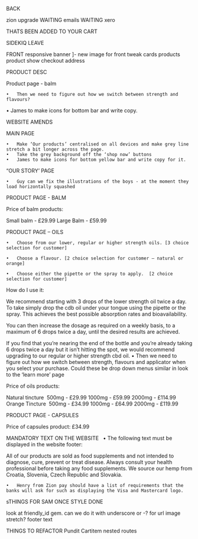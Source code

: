 BACK
<!-- the cartoon out story needs to be put in cludinary -->

zion upgrade WAITING
emails WAITING
xero

THATS BEEN ADDED TO YOUR CART

SIDEKIQ LEAVE

FRONT
responsive banner ]- new image for front
tweak cards products
product show
checkout
address

PRODUCT DESC



Product page - balm



	•	Then we need to figure out how we switch between strength and flavours?



  •	James to make icons for bottom bar and write copy.








WEBSITE AMENDS

MAIN PAGE

	•	Make ‘Our products’ centralised on all devices and make grey line stretch a bit longer across the page.
	•	Take the grey background off the ‘shop now’ buttons
	•	James to make icons for bottom yellow bar and write copy for it.


“OUR STORY’ PAGE

	•	Guy can we fix the illustrations of the boys - at the moment they load horizontally squashed




PRODUCT PAGE - BALM

Price of balm products:

Small balm - £29.99
Large Balm - £59.99


PRODUCT PAGE – OILS


	•	Choose from our lower, regular or higher strength oils. [3 choice selection for customer]

	•	Choose a flavour. [2 choice selection for customer – natural or orange]

	•	Choose either the pipette or the spray to apply.  [2 choice selection for customer]


How do I use it:

We recommend starting with 3 drops of the lower strength oil twice a day. To take simply drop the cdb oil under your tongue using the pipette or the spray. This achieves the best possible absorption rates and bioavailability.

You can then increase the dosage as required on a weekly basis, to a maximum of 6 drops twice a day, until the desired results are achieved.

If you find that you’re nearing the end of the bottle and you’re already taking 6 drops twice a day but it isn’t hitting the spot, we would recommend upgrading to our regular or higher strength cbd oil.
	•	Then we need to figure out how we switch between strength, flavours and applicator when you select your purchase. Could these be drop down menus similar in look to the ‘learn more’ page

Price of oils products:

Natural tincture 
500mg - £29.99
1000mg - £59.99
2000mg - £114.99
Orange Tincture 
500mg - £34.99
1000mg - £64.99
2000mg - £119.99


PRODUCT PAGE - CAPSULES




Price of capsules product: £34.99


MANDATORY TEXT ON THE WEBSITE
 
	•	The following text must be displayed in the website footer:

All of our products are sold as food supplements and not intended to diagnose, cure, prevent or treat disease. Always consult your health professional before taking any food supplements. We source our hemp from Croatia, Slovenia, Czech Republic and Slovakia.

	•	Henry from Zion pay should have a list of requirements that the banks will ask for such as displaying the Visa and Mastercard logo.


























sTHINGS FOR SAM ONCE STYLE DONE

look at friendly_id gem. can we do it with underscore or -? for url
image stretch?
footer text






THINGS TO REFACTOR
Pundit
Cartitem nested routes
